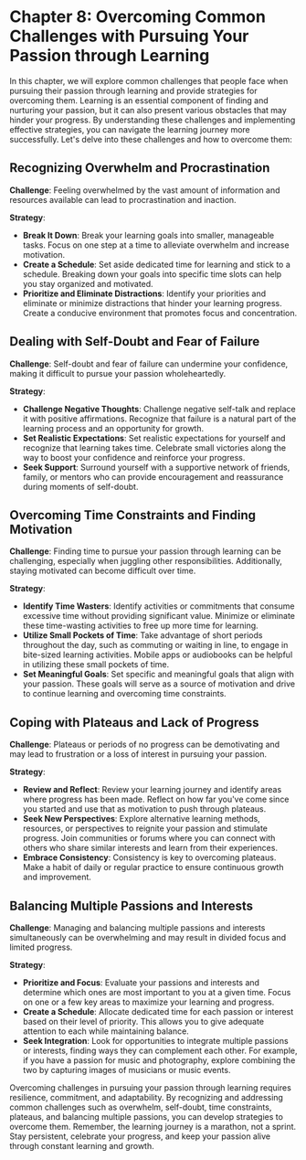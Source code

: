 Chapter 8: Overcoming Common Challenges with Pursuing Your Passion through Learning
===================================================================================

In this chapter, we will explore common challenges that people face when pursuing their passion through learning and provide strategies for overcoming them. Learning is an essential component of finding and nurturing your passion, but it can also present various obstacles that may hinder your progress. By understanding these challenges and implementing effective strategies, you can navigate the learning journey more successfully. Let's delve into these challenges and how to overcome them:

Recognizing Overwhelm and Procrastination
-----------------------------------------

**Challenge**: Feeling overwhelmed by the vast amount of information and resources available can lead to procrastination and inaction.

**Strategy**:

* **Break It Down**: Break your learning goals into smaller, manageable tasks. Focus on one step at a time to alleviate overwhelm and increase motivation.
* **Create a Schedule**: Set aside dedicated time for learning and stick to a schedule. Breaking down your goals into specific time slots can help you stay organized and motivated.
* **Prioritize and Eliminate Distractions**: Identify your priorities and eliminate or minimize distractions that hinder your learning progress. Create a conducive environment that promotes focus and concentration.

Dealing with Self-Doubt and Fear of Failure
-------------------------------------------

**Challenge**: Self-doubt and fear of failure can undermine your confidence, making it difficult to pursue your passion wholeheartedly.

**Strategy**:

* **Challenge Negative Thoughts**: Challenge negative self-talk and replace it with positive affirmations. Recognize that failure is a natural part of the learning process and an opportunity for growth.
* **Set Realistic Expectations**: Set realistic expectations for yourself and recognize that learning takes time. Celebrate small victories along the way to boost your confidence and reinforce your progress.
* **Seek Support**: Surround yourself with a supportive network of friends, family, or mentors who can provide encouragement and reassurance during moments of self-doubt.

Overcoming Time Constraints and Finding Motivation
--------------------------------------------------

**Challenge**: Finding time to pursue your passion through learning can be challenging, especially when juggling other responsibilities. Additionally, staying motivated can become difficult over time.

**Strategy**:

* **Identify Time Wasters**: Identify activities or commitments that consume excessive time without providing significant value. Minimize or eliminate these time-wasting activities to free up more time for learning.
* **Utilize Small Pockets of Time**: Take advantage of short periods throughout the day, such as commuting or waiting in line, to engage in bite-sized learning activities. Mobile apps or audiobooks can be helpful in utilizing these small pockets of time.
* **Set Meaningful Goals**: Set specific and meaningful goals that align with your passion. These goals will serve as a source of motivation and drive to continue learning and overcoming time constraints.

Coping with Plateaus and Lack of Progress
-----------------------------------------

**Challenge**: Plateaus or periods of no progress can be demotivating and may lead to frustration or a loss of interest in pursuing your passion.

**Strategy**:

* **Review and Reflect**: Review your learning journey and identify areas where progress has been made. Reflect on how far you've come since you started and use that as motivation to push through plateaus.
* **Seek New Perspectives**: Explore alternative learning methods, resources, or perspectives to reignite your passion and stimulate progress. Join communities or forums where you can connect with others who share similar interests and learn from their experiences.
* **Embrace Consistency**: Consistency is key to overcoming plateaus. Make a habit of daily or regular practice to ensure continuous growth and improvement.

Balancing Multiple Passions and Interests
-----------------------------------------

**Challenge**: Managing and balancing multiple passions and interests simultaneously can be overwhelming and may result in divided focus and limited progress.

**Strategy**:

* **Prioritize and Focus**: Evaluate your passions and interests and determine which ones are most important to you at a given time. Focus on one or a few key areas to maximize your learning and progress.
* **Create a Schedule**: Allocate dedicated time for each passion or interest based on their level of priority. This allows you to give adequate attention to each while maintaining balance.
* **Seek Integration**: Look for opportunities to integrate multiple passions or interests, finding ways they can complement each other. For example, if you have a passion for music and photography, explore combining the two by capturing images of musicians or music events.

Overcoming challenges in pursuing your passion through learning requires resilience, commitment, and adaptability. By recognizing and addressing common challenges such as overwhelm, self-doubt, time constraints, plateaus, and balancing multiple passions, you can develop strategies to overcome them. Remember, the learning journey is a marathon, not a sprint. Stay persistent, celebrate your progress, and keep your passion alive through constant learning and growth.
